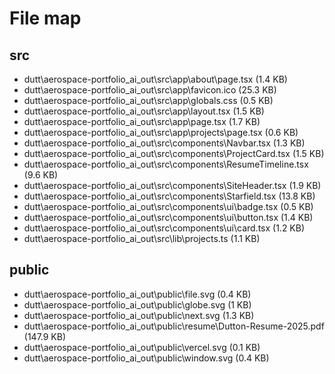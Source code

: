 ﻿# File map

## src
- dutt\aerospace-portfolio\_ai_out\src\app\about\page.tsx (1.4 KB)
- dutt\aerospace-portfolio\_ai_out\src\app\favicon.ico (25.3 KB)
- dutt\aerospace-portfolio\_ai_out\src\app\globals.css (0.5 KB)
- dutt\aerospace-portfolio\_ai_out\src\app\layout.tsx (1.5 KB)
- dutt\aerospace-portfolio\_ai_out\src\app\page.tsx (1.7 KB)
- dutt\aerospace-portfolio\_ai_out\src\app\projects\page.tsx (0.6 KB)
- dutt\aerospace-portfolio\_ai_out\src\components\Navbar.tsx (1.3 KB)
- dutt\aerospace-portfolio\_ai_out\src\components\ProjectCard.tsx (1.5 KB)
- dutt\aerospace-portfolio\_ai_out\src\components\ResumeTimeline.tsx (9.6 KB)
- dutt\aerospace-portfolio\_ai_out\src\components\SiteHeader.tsx (1.9 KB)
- dutt\aerospace-portfolio\_ai_out\src\components\Starfield.tsx (13.8 KB)
- dutt\aerospace-portfolio\_ai_out\src\components\ui\badge.tsx (0.5 KB)
- dutt\aerospace-portfolio\_ai_out\src\components\ui\button.tsx (1.4 KB)
- dutt\aerospace-portfolio\_ai_out\src\components\ui\card.tsx (1.2 KB)
- dutt\aerospace-portfolio\_ai_out\src\lib\projects.ts (1.1 KB)

## public
- dutt\aerospace-portfolio\_ai_out\public\file.svg (0.4 KB)
- dutt\aerospace-portfolio\_ai_out\public\globe.svg (1 KB)
- dutt\aerospace-portfolio\_ai_out\public\next.svg (1.3 KB)
- dutt\aerospace-portfolio\_ai_out\public\resume\Dutton-Resume-2025.pdf (147.9 KB)
- dutt\aerospace-portfolio\_ai_out\public\vercel.svg (0.1 KB)
- dutt\aerospace-portfolio\_ai_out\public\window.svg (0.4 KB)

